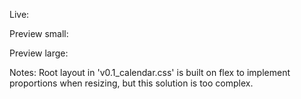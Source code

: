 Live: 

Preview small:


Preview large:



Notes: Root layout in 'v0.1_calendar.css' is built on flex to implement proportions when resizing, but this solution is too complex.